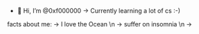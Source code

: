 - 👋 Hi, I’m @0xf000000
-> Currently learning a lot of cs :-) 

facts about me: 
-> I love the Ocean  \n 
-> suffer on insomnia \n
-> 

<!---
0xf000000/0xf000000 is a ✨ special ✨ repository because its `README.md` (this file) appears on your GitHub profile.
You can click the Preview link to take a look at your changes.
--->
